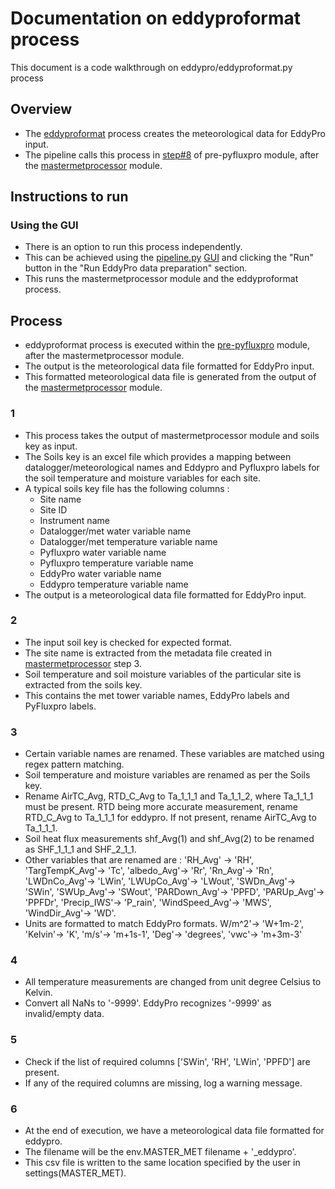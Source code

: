 # Documentation on eddyproformat process
This document is a code walkthrough on eddypro/eddyproformat.py process

## Overview
- The [eddyproformat](https://github.com/ncsa/ameriflux-pipeline/blob/develop/ameriflux_pipeline/eddypro/eddyproformat.py) process creates the meteorological data for EddyPro input.
- The pipeline calls this process in [step#8](https://github.com/ncsa/ameriflux-pipeline/blob/develop/docs/prepyfluxpro.md#8) of pre-pyfluxpro module, after the [mastermetprocessor](https://github.com/ncsa/ameriflux-pipeline/blob/develop/docs/master_met/mastermetprocessor.md) module. 

## Instructions to run

### Using the GUI
- There is an option to run this process independently. 
- This can be achieved using the [pipeline.py](https://github.com/ncsa/ameriflux-pipeline/blob/develop/ameriflux_pipeline/pipeline.py) [GUI](https://github.com/ncsa/ameriflux-pipeline/blob/develop/docs/pipeline.md) and clicking the "Run" button in the "Run EddyPro data preparation" section.
- This runs the mastermetprocessor module and the eddyproformat process.

## Process
- eddyproformat process is executed within the [pre-pyfluxpro](https://github.com/ncsa/ameriflux-pipeline/blob/develop/docs/prepyfluxpro.md) module, after the mastermetprocessor module.
- The output is the meteorological data file formatted for EddyPro input.
- This formatted meteorological data file is generated from the output of the [mastermetprocessor](https://github.com/ncsa/ameriflux-pipeline/blob/develop/docs/master_met/mastermetprocessor.md) module.

### 1
- This process takes the output of mastermetprocessor module and soils key as input.
- The Soils key is an excel file which provides a mapping between datalogger/meteorological names and Eddypro and Pyfluxpro labels for the soil temperature and moisture variables for each site.
- A typical soils key file has the following columns :
  - Site name
  - Site ID
  - Instrument name
  - Datalogger/met water variable name
  - Datalogger/met temperature variable name
  - Pyfluxpro water variable name
  - Pyfluxpro temperature variable name
  - EddyPro water variable name
  - Eddypro temperature variable name
- The output is a meteorological data file formatted for EddyPro input.

### 2
- The input soil key is checked for expected format.
- The site name is extracted from the metadata file created in [mastermetprocessor](https://github.com/ncsa/ameriflux-pipeline/blob/develop/docs/master_met/mastermetprocessor.md) step 3.
- Soil temperature and soil moisture variables of the particular site is extracted from the soils key.
- This contains the met tower variable names, EddyPro labels and PyFluxpro labels.

### 3
- Certain variable names are renamed. These variables are matched using regex pattern matching.
- Soil temperature and moisture variables are renamed as per the Soils key.
- Rename AirTC_Avg, RTD_C_Avg to Ta_1_1_1 and Ta_1_1_2, where Ta_1_1_1 must be present. RTD being more accurate measurement, rename RTD_C_Avg to Ta_1_1_1 for eddypro. If not present, rename AirTC_Avg to Ta_1_1_1.
- Soil heat flux measurements shf_Avg(1) and shf_Avg(2) to be renamed as SHF_1_1_1 and SHF_2_1_1.
- Other variables that are renamed are : 'RH_Avg' -> 'RH', 'TargTempK_Avg'-> 'Tc', 'albedo_Avg'-> 'Rr', 'Rn_Avg'-> 'Rn', 'LWDnCo_Avg'-> 'LWin', 'LWUpCo_Avg'-> 'LWout', 'SWDn_Avg'-> 'SWin', 'SWUp_Avg'-> 'SWout', 'PARDown_Avg'-> 'PPFD', 'PARUp_Avg'-> 'PPFDr', 'Precip_IWS'-> 'P_rain', 'WindSpeed_Avg'-> 'MWS', 'WindDir_Avg'-> 'WD'.
- Units are formatted to match EddyPro formats. W/m^2'-> 'W+1m-2', 'Kelvin'-> 'K', 'm/s'-> 'm+1s-1', 'Deg'-> 'degrees', 'vwc'-> 'm+3m-3'

### 4
- All temperature measurements are changed from unit degree Celsius to Kelvin.
- Convert all NaNs to '-9999'. EddyPro recognizes '-9999' as invalid/empty data.

### 5
- Check if the list of required columns ['SWin', 'RH', 'LWin', 'PPFD'] are present.
- If any of the required columns are missing, log a warning message.

### 6
- At the end of execution, we have a meteorological data file formatted for eddypro. 
- The filename will be the env.MASTER_MET filename + '_eddypro'.
- This csv file is written to the same location specified by the user in settings(MASTER_MET).
